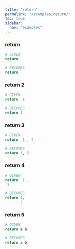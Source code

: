 ```yaml
---
title: "return"
permalink: "/examples/return/"
toc: true
sidebar:
  nav: "examples"
---
```


### return
```ruby
# GIVEN
return
```
```ruby
# BECOMES
return
```
### return 2
```ruby
# GIVEN
return  1
```
```ruby
# BECOMES
return 1
```
### return 3
```ruby
# GIVEN
return  1 , 2
```
```ruby
# BECOMES
return 1, 2
```
### return 4
```ruby
# GIVEN
return  1 , 
 2
```
```ruby
# BECOMES
return 1,
       2
```
### return 5
```ruby
# GIVEN
return a b
```
```ruby
# BECOMES
return a b
```

